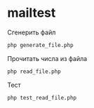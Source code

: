 # mailtest

Сгенерить файл
```bash
php generate_file.php
```

Прочитать числа из файла
```bash
php read_file.php
```

Тест
```bash
php test_read_file.php
```

